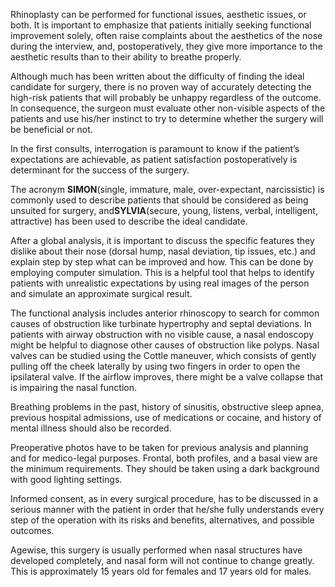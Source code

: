 Rhinoplasty can be performed for functional issues, aesthetic issues, or both. It is important to emphasize that patients initially seeking functional improvement solely, often raise complaints about the aesthetics of the nose during the interview, and, postoperatively, they give more importance to the aesthetic results than to their ability to breathe properly.

Although much has been written about the difficulty of finding the ideal candidate for surgery, there is no proven way of accurately detecting the high-risk patients that will probably be unhappy regardless of the outcome. In consequence, the surgeon must evaluate other non-visible aspects of the patients and use his/her instinct to try to determine whether the surgery will be beneficial or not.

In the first consults, interrogation is paramount to know if the patient’s expectations are achievable, as patient satisfaction postoperatively is determinant for the success of the surgery.

The acronym **SIMON**(single, immature, male, over-expectant, narcissistic) is commonly used to describe patients that should be considered as being unsuited for surgery, and**SYLVIA**(secure, young, listens, verbal, intelligent, attractive) has been used to describe the ideal candidate.

After a global analysis, it is important to discuss the specific features they dislike about their nose (dorsal hump, nasal deviation, tip issues, etc.) and explain step by step what can be improved and how. This can be done by employing computer simulation. This is a helpful tool that helps to identify patients with unrealistic expectations by using real images of the person and simulate an approximate surgical result.

The functional analysis includes anterior rhinoscopy to search for common causes of obstruction like turbinate hypertrophy and septal deviations. In patients with airway obstruction with no visible cause, a nasal endoscopy might be helpful to diagnose other causes of obstruction like polyps. Nasal valves can be studied using the Cottle maneuver, which consists of gently pulling off the cheek laterally by using two fingers in order to open the ipsilateral valve. If the airflow improves, there might be a valve collapse that is impairing the nasal function.

Breathing problems in the past, history of sinusitis, obstructive sleep apnea, previous hospital admissions, use of medications or cocaine, and history of mental illness should also be recorded.

Preoperative photos have to be taken for previous analysis and planning and for medico-legal purposes. Frontal, both profiles, and a basal view are the minimum requirements. They should be taken using a dark background with good lighting settings.

Informed consent, as in every surgical procedure, has to be discussed in a serious manner with the patient in order that he/she fully understands every step of the operation with its risks and benefits, alternatives, and possible outcomes.

Agewise, this surgery is usually performed when nasal structures have developed completely, and nasal form will not continue to change greatly. This is approximately 15 years old for females and 17 years old for males.